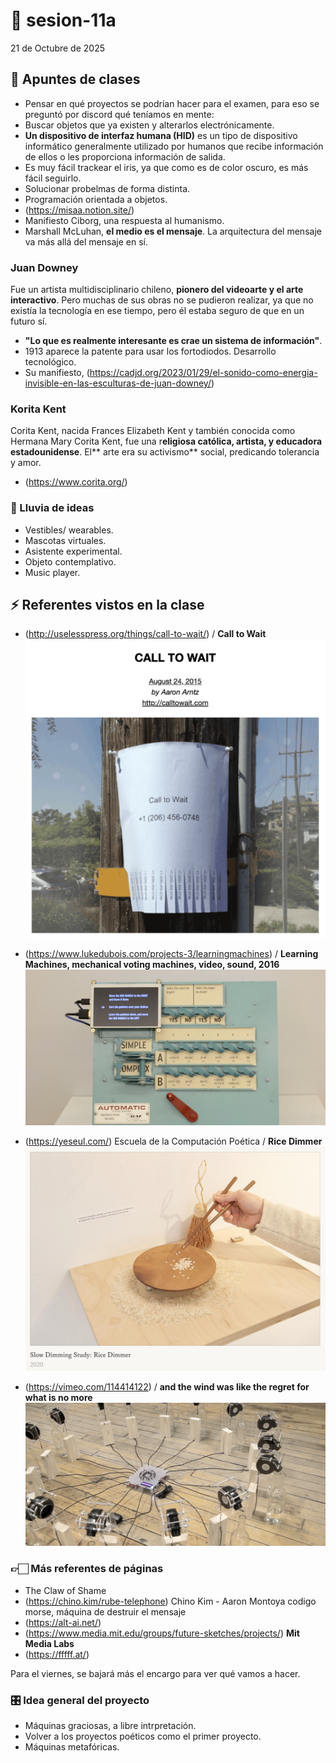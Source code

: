 # 🌷 sesion-11a

21 de Octubre de 2025 

## 🪩 Apuntes de clases
- Pensar en qué proyectos se podrían hacer para el examen, para eso se preguntó por discord qué teníamos en mente:
- Buscar objetos que ya existen y alterarlos electrónicamente.
- **Un dispositivo de interfaz humana (HID)** es un tipo de dispositivo informático generalmente utilizado por humanos que recibe información de ellos o les proporciona información de salida.
- Es muy fácil trackear el iris, ya que como es de color oscuro, es más fácil seguirlo.
- Solucionar probelmas de forma distinta.
- Programación orientada a objetos.
- (https://misaa.notion.site/)
- Manifiesto Ciborg, una respuesta al humanismo.
- Marshall McLuhan, **el medio es el mensaje**. La arquitectura del mensaje va más allá del mensaje en sí.

### Juan Downey
Fue un artista multidisciplinario chileno, **pionero del videoarte y el arte interactivo**. Pero muchas de sus obras no se pudieron realizar, ya que no existía la tecnología en ese tiempo, pero él estaba seguro de que en un futuro sí. 
- **"Lo que es realmente interesante es crae un sistema de información"**.
- 1913 aparece la patente para usar los fortodiodos. Desarrollo tecnológico.
- Su manifiesto, (https://cadjd.org/2023/01/29/el-sonido-como-energia-invisible-en-las-esculturas-de-juan-downey/)

### Korita Kent 
Corita Kent, nacida Frances Elizabeth Kent y también conocida como Hermana Mary Corita Kent, fue una r**eligiosa católica, artista, y educadora estadounidense**. El** arte era su activismo** social, predicando tolerancia y amor.​​
- (https://www.corita.org/)

### 💫 Lluvia de ideas
- Vestibles/ wearables.
- Mascotas virtuales.
- Asistente experimental.
- Objeto contemplativo.
- Music player.

## ⚡️ Referentes vistos en la clase 

- (http://uselesspress.org/things/call-to-wait/) / **Call to Wait** 
  ![call-to-wait](imagenes/call-to-wait.jpg)
  
  
- (https://www.lukedubois.com/projects-3/learningmachines) / **Learning Machines, mechanical voting machines, video, sound, 2016**
  ![automatic](imagenes/automatic.jpg)
  
  
- (https://yeseul.com/) Escuela de la Computación Poética / **Rice Dimmer**
  ![rice.dimmer](imagenes/rice-dimmer.jpg)
  
  
- (https://vimeo.com/114414122) / **and the wind was like the regret for what is no more**
  ![wind](imagenes/wind.jpg)
  

### 👉🏻 Más referentes de páginas

- The Claw of Shame
- (https://chino.kim/rube-telephone) Chino Kim - Aaron Montoya codigo morse, máquina de destruir el mensaje
- (https://alt-ai.net/)
- (https://www.media.mit.edu/groups/future-sketches/projects/) **Mit Media Labs**
- (https://fffff.at/)

Para el viernes, se bajará más el encargo para ver qué vamos a hacer. 

### 🎛️ Idea general del proyecto
- Máquinas graciosas, a libre intrpretación.
- Volver a los proyectos poéticos como el primer proyecto.
- Máquinas metafóricas.
